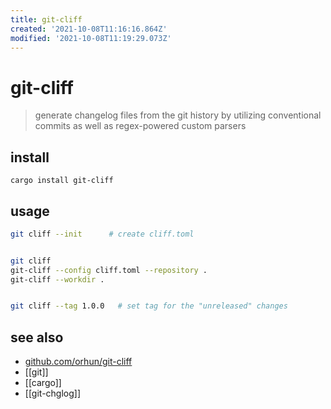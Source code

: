 ```yaml
---
title: git-cliff
created: '2021-10-08T11:16:16.864Z'
modified: '2021-10-08T11:19:29.073Z'
---
```


# git-cliff

> generate changelog files from the git history by utilizing conventional commits as well as regex-powered custom parsers

## install

`cargo install git-cliff`

## usage

```sh
git cliff --init      # create cliff.toml


git cliff
git-cliff --config cliff.toml --repository .
git-cliff --workdir .


git cliff --tag 1.0.0   # set tag for the "unreleased" changes
```

## see also

- [github.com/orhun/git-cliff](https://github.com/orhun/git-cliff)
- [[git]]
- [[cargo]]
- [[git-chglog]]
